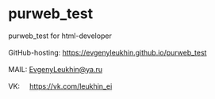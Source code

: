 # purweb_test
purweb_test for html-developer
<br><br>
GitHub-hosting: https://evgenyleukhin.github.io/purweb_test
<br><br>
MAIL: EvgenyLeukhin@ya.ru
<br><br>
VK:&nbsp;&nbsp;&nbsp;&nbsp; https://vk.com/leukhin_ei